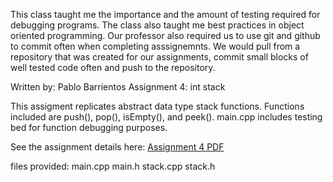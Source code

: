 This class taught me the importance and the amount of testing required for debugging programs. The class also taught me best practices 
in object oriented programming. Our professor also required us to use git and github to commit often when completing asssignemnts. 
We would pull from a repository that was created for our assignments, commit small blocks of well tested code often and push to the repository.

Written by: Pablo Barrientos
Assignment 4: int stack

This assigment replicates abstract data type stack functions. 
Functions included are push(), pop(), isEmpty(), and peek().
main.cpp includes testing bed for function debugging purposes.

See the assignment details here: [Assignment 4 PDF](./Assignment4IntStack.pdf)

files provided: 
main.cpp 
main.h 
stack.cpp
stack.h